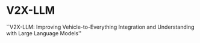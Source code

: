 # V2X-LLM

``V2X-LLM: Improving Vehicle-to-Everything Integration and Understanding with Large Language Models''
